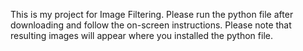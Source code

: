 This is my project for Image Filtering. Please run the python file after downloading and follow the on-screen instructions. Please note that resulting images will appear where you installed the python file.
